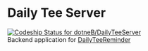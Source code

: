# Daily Tee Server
[ ![Codeship Status for dotneB/DailyTeeServer](https://codeship.com/projects/df2d20a0-47fe-0132-2f6b-16fd1ca0a3af/status?branch=master)](https://codeship.com/projects/45769)  
Backend application for [DailyTeeReminder](https://github.com/dotneB/DailyTeeReminder)